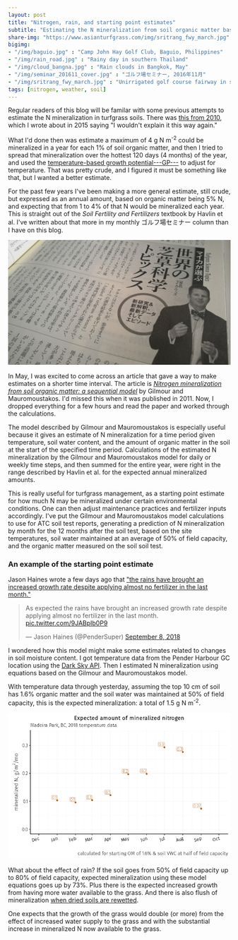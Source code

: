 ```yaml
---
layout: post
title: "Nitrogen, rain, and starting point estimates"
subtitle: "Estimating the N mineralization from soil organic matter based on temperature and soil water content"
share-img: "https://www.asianturfgrass.com/img/sritrang_fwy_march.jpg"
bigimg:
- "/img/baguio.jpg" : "Camp John Hay Golf Club, Baguio, Philippines"
- "/img/rain_road.jpg" : "Rainy day in southern Thailand"
- "/img/cloud_bangna.jpg" : "Rain clouds in Bangkok, May"
- "/img/seminar_201611_cover.jpg" : "ゴルフ場セミナー, 2016年11月"
- "/img/sritrang_fwy_march.jpg" : "Unirrigated golf course fairway in southern Thailand, March"
tags: [nitrogen, weather, soil]
---
```


Regular readers of this blog will be familar with some previous attempts to estimate the N mineralization in turfgrass soils. There was [this from 2010](http://www.blog.asianturfgrass.com/2015/01/i-wouldnt-explain-it-this-way-again.html), which I wrote about in 2015 saying "I wouldn't explain it this way again." 

What I'd done then was estimate a maximum of 4 g N m<sup>-2</sup> could be mineralized in a year for each 1% of soil organic matter, and then I tried to spread that mineralization over the hottest 120 days (4 months) of the year, and used the [temperature-based growth potential---GP---](http://www.files.asianturfgrass.com/201306_growth_potential.pdf) to adjust for temperature. That was pretty crude, and I figured it must be something like that, but I wanted a better estimate.

For the past few years I've been making a more general estimate, still crude, but expressed as an annual amount, based on organic matter being 5% N, and expecting that from 1 to 4% of that N would be mineralized each year. This is straight out of the *Soil Fertility and Fertilizers* textbook by Havlin et al. I've written about that more in my monthly ゴルフ場セミナー column than I have on this blog.

![gc seminar article nov 2016](/img/seminar_201611.jpg)

In May, I was excited to come across an article that gave a way to make estimates on a shorter time interval. The article is [*Nitrogen mineralization from soil organic matter: a sequential model*](https://dx.doi.org/10.2136/sssaj2010.0123) by Gilmour and Mauromoustakos. I'd missed this when it was published in 2011. Now, I dropped everything for a few hours and read the paper and worked through the calculations. 

The model described by Gilmour and Mauromoustakos is especially useful because it gives an estimate of N mineralization for a time period given temperature, soil water content, and the amount of organic matter in the soil at the start of the specified time period. Calculations of the estimated N mineralization by the Gilmour and Mauromoustakos model for daily or weekly time steps, and then summed for the entire year, were right in the range described by Havlin et al. for the expected annual mineralized amounts.

This is really useful for turfgrass management, as a starting point estimate for how much N may be mineralized under certain environmental conditions. One can then adjust maintenance practices and fertilizer inputs accordingly. I've put the Gilmour and Mauromoustakos model calculations to use for ATC soil test reports, generating a prediction of N mineralization by month for the 12 months after the soil test, based on the site temperatures, soil water maintained at an average of 50% of field capacity, and the organic matter measured on the soil soil test.

### An example of the starting point estimate

Jason Haines wrote a few days ago that ["the rains have brought an increased growth rate despite applying almost no fertilizer in the last month."](https://twitter.com/PenderSuper/status/1038544627505057792)

<blockquote class="twitter-tweet" data-lang="en"><p lang="en" dir="ltr">As expected the rains have brought an increased growth rate despite applying almost no fertilizer in the last month. <a href="https://t.co/9JABpIb0P9">pic.twitter.com/9JABpIb0P9</a></p>&mdash; Jason Haines (@PenderSuper) <a href="https://twitter.com/PenderSuper/status/1038544627505057792?ref_src=twsrc%5Etfw">September 8, 2018</a></blockquote>
<script async src="https://platform.twitter.com/widgets.js" charset="utf-8"></script>

I wondered how this model might make some estimates related to changes in soil moisture content. I got temperature data from the Pender Harbour GC location using the [Dark Sky API](https://darksky.net/dev/docs). Then I estimated N mineralization using equations based on the Gilmour and Mauromoustakos model.

With temperature data through yesterday, assuming the top 10 cm of soil has 1.6% organic matter and the soil water was maintained at 50% of field capacity, this is the expected mineralization: a total of 1.5 g N m<sup>-2</sup>.

![madeira park BC expected mineralization](/img/madeira_mineralization.png)

What about the effect of rain? If the soil goes from 50% of field capacity up to 80% of field capacity, expected mineralization using these model equations goes up by 73%. Plus there is the expected increased growth from having more water available to the grass. And there is also flush of mineralization [when dried soils are rewetted](https://dx.doi.org/10.2136/sssaj1993.03615995005700010012x).

One expects that the growth of the grass would double (or more) from the effect of increased water supply to the grass and with the substantial increase in mineralized N now available to the grass.





